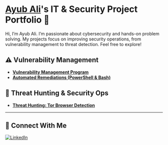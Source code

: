 # <a href="https://www.linkedin.com/in/ayubhali/">Ayub Ali</a>'s IT & Security Project Portfolio 🔐

Hi, I’m Ayub Ali. I’m passionate about cybersecurity and hands-on problem solving. My projects focus on improving security operations, from vulnerability management to threat detection. Feel free to explore!

## ⚠️ Vulnerability Management

- **[Vulnerability Management Program](https://github.com/ayubhali/Vulnerability-Management)**
- **[Automated Remediations (PowerShell & Bash)](https://github.com/joshcybertest/programmatic-vulnerability-remediations)**

## 🚨 Threat Hunting & Security Ops

- **[Threat Hunting: Tor Browser Detection](https://github.com/joshmadakor0/threat-hunting-scenario-tor)**

<hr/>

## 🤳 Connect With Me

[![LinkedIn](https://img.shields.io/badge/LinkedIn-0A66C2?style=for-the-badge&logo=linkedin&logoColor=white)](https://www.linkedin.com/in/ayubhali/)

